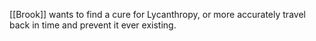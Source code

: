 [[Brook]] wants to find a cure for Lycanthropy, or more accurately travel back in time and prevent it ever existing.